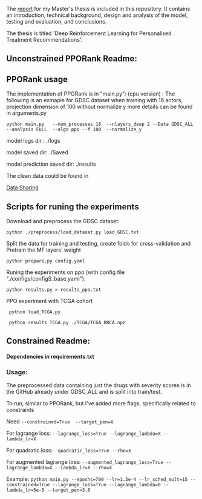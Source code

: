 The [report](FYP_Report.pdf) for my Master's thesis is included in this repository. It contains an introduction, technical background, design and analysis of the model, testing and evaluation, and conclusions.

The thesis is titled 'Deep Reinforcement Learning for Personalised Treatment Recommendations'.


## Unconstrained PPORank Readme:

## PPORank usage
The implementation of PPORank is in "main.py":
(cpu version) :
The following is an exmaple for GDSC dataset when training with 16 actors, projection dimension of 100 without normalize y 
more details can be found in arguments.py

```
python main.py   --num_processes 16  --nlayers_deep 2 --Data GDSC_ALL --analysis FULL  --algo ppo --f 100  --normalize_y 
```
model logs dir : ./logs

model saved dir: ./Saved

model prediction saved dir: ./results

The clean data could be found in 

[Data Sharing](https://drive.google.com/drive/folders/1-YcEcRP6IObhT8ojes9L29Z54P-japjJ?usp=sharing)

## Scripts for runing the experiments
Download and preprocess the GDSC dataset:
```
python ./preprocess/load_dataset.py load_GDSC.txt
```
Split the data for training and testing, create folds for cross-validation and Pretrain the MF layers' weight
```
python prepare.py config.yaml

```
Runing the experiments on ppo (with config file "./configs/configS_base.yaml"):

```
python results.py > results_ppo.txt

```
PPO experiment with TCGA cohort

```
 python load_TCGA.py
 
 python results_TCGA.py ./TCGA/TCGA_BRCA.npz 
```


## Constrained Readme:

#### Dependencies in requirements.txt

### Usage:

The preprocessed data containing just the drugs with severity scores is in the GitHub already under GDSC_ALL and is split into train/test.

To run, similar to PPORank, but I've added more flags, specifically related to constraints

Need ``` --constrained=True  --target_pen=X ```

For lagrange loss: ``` --lagrange_loss=True --lagrange_lambda=X --lambda_lr=X ```

For quadratic loss:``` --quadratic_loss=True --rho=X ```

For augmented lagrange loss: ``` --augmented_lagrange_loss=True --lagrange_lambda=X --lambda_lr=X --rho=X ```

Example: ``` python main.py --epochs=700 --lr=1.5e-4 --lr_sched_mult=15 --constrained=True --lagrange_loss=True --lagrange_lambda=0 --lambda_lr=5e-5 --target_pen=3.6 ```

